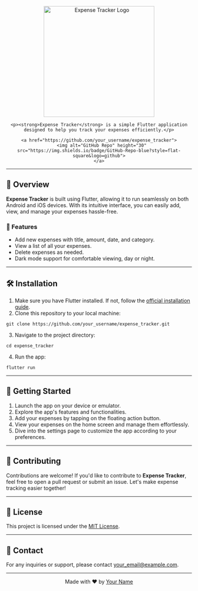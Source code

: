 <body>
  <div align="center">
    <img width="300" src="assets/expense_tracker_logo.png" alt="Expense Tracker Logo">

    <p><strong>Expense Tracker</strong> is a simple Flutter application designed to help you track your expenses efficiently.</p>
  
    <a href="https://github.com/your_username/expense_tracker">
      <img alt="GitHub Repo" height="30" src="https://img.shields.io/badge/GitHub-Repo-blue?style=flat-square&logo=github">
    </a>
  </div>

  <hr>

<h2>📱 Overview</h2>

  <p><strong>Expense Tracker</strong> is built using Flutter, allowing it to run seamlessly on both Android and iOS devices. With its intuitive interface, you can easily add, view, and manage your expenses hassle-free.</p>

<h3>🌟 Features</h3>
  <ul>
    <li>Add new expenses with title, amount, date, and category.</li>
    <li>View a list of all your expenses.</li>
    <li>Delete expenses as needed.</li>
    <li>Dark mode support for comfortable viewing, day or night.</li>
  </ul>

  <hr>

<h2>🛠️ Installation</h2>

  <ol>
    <li>Make sure you have Flutter installed. If not, follow the <a href="https://flutter.dev/docs/get-started/install">official installation guide</a>.</li>
    <li>Clone this repository to your local machine:</li>
  </ol>

  <pre><code>git clone https://github.com/your_username/expense_tracker.git</code></pre>

  <ol start="3">
    <li>Navigate to the project directory:</li>
  </ol>

  <pre><code>cd expense_tracker</code></pre>

  <ol start="4">
    <li>Run the app:</li>
  </ol>

  <pre><code>flutter run</code></pre>

  <hr>

<h2>🚀 Getting Started</h2>

  <ol>
    <li>Launch the app on your device or emulator.</li>
    <li>Explore the app's features and functionalities.</li>
    <li>Add your expenses by tapping on the floating action button.</li>
    <li>View your expenses on the home screen and manage them effortlessly.</li>
    <li>Dive into the settings page to customize the app according to your preferences.</li>
  </ol>

  <hr>

<h2>🤝 Contributing</h2>

  <p>Contributions are welcome! If you'd like to contribute to <strong>Expense Tracker</strong>, feel free to open a pull request or submit an issue. Let's make expense tracking easier together!</p>

  <hr>

<h2>📄 License</h2>

  <p>This project is licensed under the <a href="LICENSE">MIT License</a>.</p>

  <hr>

<h2>📧 Contact</h2>

  <p>For any inquiries or support, please contact <a href="mailto:your_email@example.com">your_email@example.com</a>.</p>

  <hr>

  <div align="center">
    <p>Made with ❤️ by <a href="https://github.com/your_username">Your Name</a></p>
  </div>
</body>